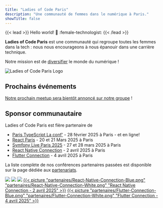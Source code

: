 ```yaml
---
title: "Ladies of Code Paris"
description: "Une communauté de femmes dans le numérique à Paris."
showTitle: false
---
```


{{< lead >}}
Hello world! :wave: :female-technologist:
{{< /lead >}}

  <div class="h-1 bg-gradient-to-r to-primary-500 via-secondary-500 from-ternary-500"></div>

<strong>Ladies of Code Paris</strong> est une communauté qui regroupe toutes les femmes dans la tech : nous nous encourageons à nous épanouir dans une carrière technique.

Notre mission est de <u>diversifier</u> le monde du numérique !


<div class="flex justify-center">
  <img class="object-contain h-48 w-96" src="/presse/LOC-logo-vect-no-margin.svg" alt="Ladies of Code Paris Logo">
</div>

## Prochains événements

[Notre prochain meetup sera bientôt annoncé sur notre groupe](https://www.meetup.com/fr-FR/ladies-of-code-paris/events) !

## Sponsor communautaire

Ladies of Code Paris est fière partenaire de 
- [Paris TypeScript La conf'](https://la-conf.typescript.paris/) - 28 février 2025 à Paris - et en ligne!
- [React Paris](https://react.paris/) - 20 et 21 Mars 2025 à Paris
- [Symfony Live Paris 2025](https://live.symfony.com/2025-paris/) - 27 et 28 mars 2025 à Paris
- [React Native Connection](https://reactnativeconnection.io/) - 2 avril 2025 à Paris
- [Flutter Connection](https://flutterconnection.io/) - 4 avril 2025 à Paris

La liste complète de nos conférences partenaires passées est disponible sur la page dédiée aux [partenariats](https://ladiesofcodeparis.netlify.app/partenaires/#sponsor-communautaire).

<div class="flex gap-4 justify-center">
  <a href="https://la-conf.typescript.paris/" target="_blank" rel="noopener" class="prose h-24"><img class="object-contain h-24" src="partenaires/paris-typescript-cropped.jpg" /></a>
  <a href="https://react.paris/" target="_blank" rel="noopener" class="prose h-24"><img class="object-contain h-24" src="partenaires/reactParis.png" /></a>
  <a href="https://live.symfony.com/2025-paris/" target="_blank" rel="noopener" class="prose h-24"><img class="object-contain h-24" src="partenaires/symfonylive.jpg" /></a>
  <a href="https://reactnativeconnection.io/" target="_blank" rel="noopener" class="prose h-24">{{< picture "partenaires/React-Native-Connection-Blue.png" "partenaires/React-Native-Connection-White.png" "React Native Connection - 2 avril 2025" >}}</a>
  <a href="https://flutterconnection.io/" target="_blank" rel="noopener" class="prose h-24">{{< picture "partenaires/Flutter-Connection-Blue.png" "partenaires/Flutter-Connection-White.png" "Flutter Connection - 4 avril 2025" >}}</a>
</div>
 


